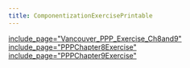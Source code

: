 ```yaml
---
title: ComponentizationExercisePrintable
---
```

[include_page="Vancouver_PPP_Exercise_Ch8and9"](include_page="Vancouver_PPP_Exercise_Ch8and9")
[include_page="PPPChapter8Exercise"](include_page="PPPChapter8Exercise")
[include_page="PPPChapter9Exercise"](include_page="PPPChapter9Exercise")
